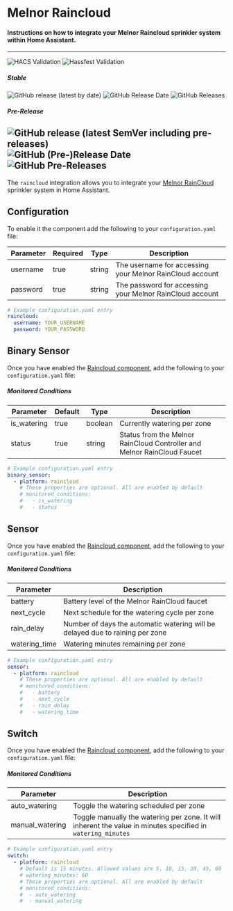 # Melnor Raincloud

#### Instructions on how to integrate your Melnor Raincloud sprinkler system within Home Assistant.

---

![HACS Validation](https://github.com/vanstinator/hass-raincloud/workflows/HACS%20Validation/badge.svg?branch=master) ![Hassfest Validation](https://github.com/vanstinator/hass-raincloud/workflows/Hassfest%20Validation/badge.svg?branch=master)

<!-- ### Stats
![GitHub All Releases](https://img.shields.io/github/downloads/vanstinator/hass-raincloud/total?color=orange&label=Total%20downloads&style=for-the-badge) -->

##### Stable
![GitHub release (latest by date)](https://img.shields.io/github/v/release/vanstinator/hass-raincloud?style=for-the-badge) ![GitHub Release Date](https://img.shields.io/github/release-date/vanstinator/hass-raincloud?style=for-the-badge) ![GitHub Releases](https://img.shields.io/github/downloads/vanstinator/hass-raincloud/latest/total?color=purple&label=%20release%20Downloads&style=for-the-badge) 


##### Pre-Release
![GitHub release (latest SemVer including pre-releases)](https://img.shields.io/github/v/release/vanstinator/hass-raincloud?color=blue&include_prereleases&label=Pre-release&sort=semver&style=for-the-badge)
![GitHub (Pre-)Release Date](https://img.shields.io/github/release-date-pre/vanstinator/hass-raincloud?label=Pre-release%20date&style=for-the-badge)
![GitHub Pre-Releases](https://img.shields.io/github/downloads-pre/vanstinator/hass-raincloud/latest/total?color=purple&label=pre-release%20downloads&style=for-the-badge)
---

The `raincloud` integration allows you to integrate your [Melnor RainCloud](https://wifiaquatimer.com) sprinkler system in Home Assistant.


## Configuration

To enable it the component add the following to your `configuration.yaml` file:

Parameter | Required | Type | Description
------------ | ------------- | ------------ | ------------- |
username | true | string | The username for accessing your Melnor RainCloud account
password | true | string | The password for accessing your Melnor RainCloud account

```yaml
# Example configuration.yaml entry
raincloud:
  username: YOUR_USERNAME
  password: YOUR_PASSWORD
```

## Binary Sensor

Once you have enabled the [Raincloud component](#configuration), add the following to your `configuration.yaml` file:

##### Monitored Conditions
Parameter | Default | Type | Description
------------ | ------------- |------------ | ------------- |
is_watering | true | boolean | Currently watering per zone
status | true | string | Status from the Melnor RainCloud Controller and Melnor RainCloud Faucet

```yaml
# Example configuration.yaml entry
binary_sensor:
  - platform: raincloud
    # These properties are optional. All are enabled by default
    # monitored_conditions:
    #   - is_watering
    #   - status
```

## Sensor

Once you have enabled the [Raincloud component](#configuration), add the following to your `configuration.yaml` file:

##### Monitored Conditions

Parameter | Description
------------ | ------------- |
battery | Battery level of the Melnor RainCloud faucet
next_cycle | Next schedule for the watering cycle per zone
rain_delay | Number of days the automatic watering will be delayed due to raining per zone
watering_time | Watering minutes remaining per zone


```yaml
# Example configuration.yaml entry
sensor:
  - platform: raincloud
    # These properties are optional. All are enabled by default
    # monitored_conditions:
    #   - battery
    #   - next_cycle
    #   - rain_delay
    #   - watering_time
```

## Switch

Once you have enabled the [Raincloud component](#configuration), add the following to your `configuration.yaml` file:

##### Monitored Conditions

Parameter | Description
------------ | ------------- |
auto_watering | Toggle the watering scheduled per zone
manual_watering | Toggle manually the watering per zone. It will inherent the value in minutes specified in `watering_minutes`

```yaml
# Example configuration.yaml entry
switch:
  - platform: raincloud
    # Default is 15 minutes. Allowed values are 5, 10, 15, 30, 45, 60
    # watering_minutes: 60
    # These properties are optional. All are enabled by default
    # monitored_conditions:
    #  - auto_watering
    #  - manual_watering
```